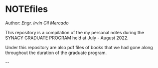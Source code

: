 # NOTEfiles

Author: *Engr. Irvin Gil Mercado*

This repository is a compilation of the my personal notes during the SYNACY GRADUATE PROGRAM held at July - August 2022.

Under this repository are also pdf files of books that we had gone along throughout the duration of the graduate program. 

--